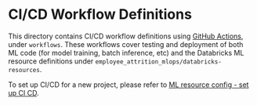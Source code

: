 # CI/CD Workflow Definitions
This directory contains CI/CD workflow definitions using [GitHub Actions](https://docs.github.com/en/actions),
under ``workflows``. These workflows cover testing and deployment of both ML code (for model training, batch inference, etc) and the 
Databricks ML resource definitions under ``employee_attrition_mlops/databricks-resources``. 

To set up CI/CD for a new project,
please refer to [ML resource config - set up CI CD](../../employee_attrition_mlops/databricks-resources/README.md#set-up-ci-and-cd).
